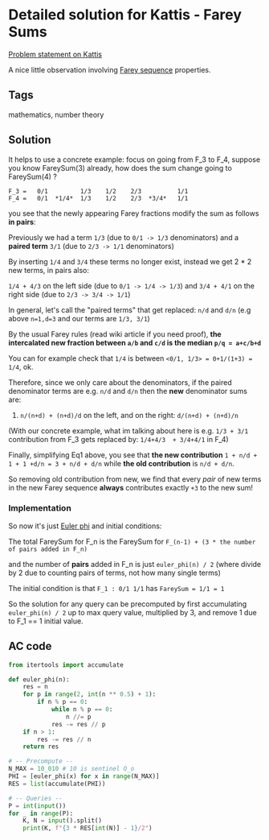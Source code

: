 # Detailed solution for Kattis - Farey Sums

[Problem statement on Kattis](https://open.kattis.com/problems/fareysums)

A nice little observation involving [Farey sequence](https://en.wikipedia.org/wiki/Farey_sequence) properties.

## Tags

mathematics, number theory

## Solution

It helps to use a concrete example: focus on going from F_3 to F_4, suppose you know FareySum(3) already, how does the sum change going to FareySum(4) ?

```
F_3 =   0/1         1/3    1/2    2/3          1/1
F_4 =   0/1  *1/4*  1/3    1/2    2/3  *3/4*   1/1
```

you see that the newly appearing Farey fractions modify the sum as follows **in pairs**:

Previously we had a term `1/3` (due to `0/1 -> 1/3` denominators) and a **paired term** `3/1` (due to `2/3 -> 1/1` denominators)

By inserting `1/4` and `3/4` these terms no longer exist, instead we get 2 * 2 new terms, in pairs also:

`1/4 + 4/3` on the left side (due to `0/1 -> 1/4 -> 1/3`) and `3/4 + 4/1` on the right side (due to `2/3 -> 3/4 -> 1/1`)

In general, let's call the "paired terms" that get replaced: `n/d` and `d/n` (e.g above `n=1,d=3` and our terms are `1/3, 3/1`)

By the usual Farey rules (read wiki article if you need proof), **the intercalated new fraction between `a/b` and `c/d` is the median `p/q = a+c/b+d`**

You can for example check that `1/4` is between `<0/1, 1/3> = 0+1/(1+3) = 1/4`, ok.

Therefore, since we only care about the denominators, if the paired denominator terms are e.g. `n/d` and `d/n` then the **new** denominator sums are:

1. `n/(n+d) + (n+d)/d` on the left, and on the right: `d/(n+d) + (n+d)/n`

(With our concrete example, what im talking about here is e.g. `1/3 + 3/1` contribution from F_3 gets replaced by: `1/4+4/3  + 3/4+4/1`  in F_4)

Finally, simplifying Eq1 above, you see that **the new contribution** `1 + n/d + 1 + 1 +d/n = 3 + n/d + d/n` while **the old contribution** is `n/d + d/n`.

So removing old contribution from new, we find that every *pair* of new terms in the new Farey sequence **always** contributes exactly `+3` to the new sum!

### Implementation

So now it's just [Euler phi](https://en.wikipedia.org/wiki/Euler%27s_totient_function) and initial conditions:

The total FareySum for F_n is the FareySum for `F_(n-1) + (3 * the number of pairs added in F_n)`

and the number of **pairs** added in F_n is just `euler_phi(n) / 2` (where divide by 2 due to counting pairs of terms, not how many single terms)

The initial condition is that `F_1 : 0/1 1/1` has `FareySum = 1/1 = 1`

So the solution for any query can be precomputed by first accumulating `euler_phi(n) / 2` up to max query value, multiplied by 3, and remove 1 due to F_1 == 1 initial value.


## AC code

```python
from itertools import accumulate

def euler_phi(n):
    res = n
    for p in range(2, int(n ** 0.5) + 1):
        if n % p == 0:
            while n % p == 0:
                n //= p
            res -= res // p
    if n > 1:
        res -= res // n
    return res

# -- Precompute --
N_MAX = 10_010 # 10 is sentinel O_o
PHI = [euler_phi(x) for x in range(N_MAX)]
RES = list(accumulate(PHI))

# -- Queries --
P = int(input())
for _ in range(P):
    K, N = input().split()
    print(K, f"{3 * RES[int(N)] - 1}/2")
```
